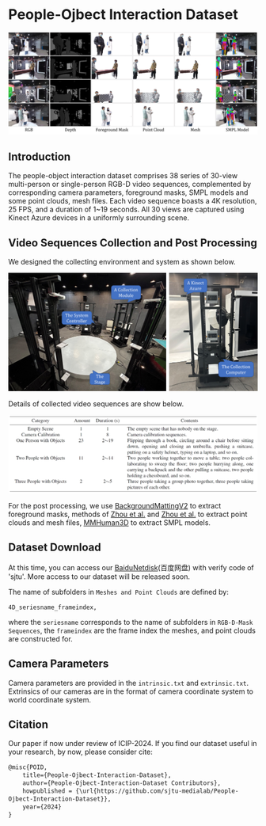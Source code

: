 # People-Ojbect Interaction Dataset

![](https://github.com/sjtu-medialab/People-Ojbect-Interaction-Dataset/blob/main/frames.png)

## Introduction

The people-object interaction dataset comprises 38 series of 30-view multi-person or single-person RGB-D video sequences, complemented by corresponding camera parameters, foreground masks, SMPL models and some point clouds, mesh files.
Each video sequence boasts a 4K resolution, 25 FPS, and a duration of 1~19 seconds.
All 30 views are captured using Kinect Azure devices in a uniformly surrounding scene.

## Video Sequences Collection and Post Processing

We designed the collecting environment and system as shown below. 

![](https://github.com/sjtu-medialab/People-Ojbect-Interaction-Dataset/blob/main/system.png)

Details of collected video sequences are show below.

![](https://github.com/sjtu-medialab/People-Ojbect-Interaction-Dataset/blob/main/contents.png)

For the post processing, we use [BackgroundMattingV2](https://github.com/PeterL1n/BackgroundMattingV2) to extract foreground masks, methods of [Zhou et al.](https://ieeexplore.ieee.org/abstract/document/10008839/) and [Zhou et al.](https://www.ibc.org/download?ac=18719) to extract point clouds and mesh files, [MMHuman3D](https://github.com/open-mmlab/mmhuman3d) to extract SMPL models.

## Dataset Download

At this time, you can access our [BaiduNetdisk](https://pan.baidu.com/s/11T6I3Mw7axq0qwiPNz43Zw?pwd=sjtu )(百度网盘) with verify code of 'sjtu'.
More access to our dataset will be released soon.

The name of subfolders in `Meshes and Point Clouds` are defined by:
```
4D_seriesname_frameindex,
```
where the `seriesname` corresponds to the name of subfolders in `RGB-D-Mask Sequences`, the `frameindex` are the frame index the meshes, and point clouds are constructed for.

## Camera Parameters

Camera parameters are provided in the `intrinsic.txt` and `extrinsic.txt`.
Extrinsics of our cameras are in the format of camera coordinate system to world coordinate system.

## Citation

Our paper if now under review of ICIP-2024.
If you find our dataset useful in your research, by now, please consider cite:

```
@misc{POID,
    title={People-Ojbect-Interaction-Dataset},
    author={People-Ojbect-Interaction-Dataset Contributors},
    howpublished = {\url{https://github.com/sjtu-medialab/People-Ojbect-Interaction-Dataset}},
    year={2024}
}
```
